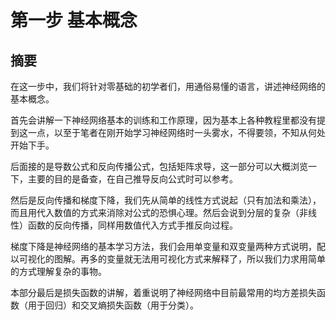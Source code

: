 <!--Copyright © Microsoft Corporation. All rights reserved.
  适用于[License](https://github.com/Microsoft/ai-edu/blob/master/LICENSE.md)版权许可-->

# 第一步  基本概念

## 摘要

在这一步中，我们将针对零基础的初学者们，用通俗易懂的语言，讲述神经网络的基本概念。

首先会讲解一下神经网络基本的训练和工作原理，因为基本上各种教程里都没有提到这一点，以至于笔者在刚开始学习神经网络时一头雾水，不得要领，不知从何处开始下手。

后面接的是导数公式和反向传播公式，包括矩阵求导，这一部分可以大概浏览一下，主要的目的是备查，在自己推导反向公式时可以参考。

然后是反向传播和梯度下降，我们先从简单的线性方式说起（只有加法和乘法），而且用代入数值的方式来消除对公式的恐惧心理。然后会说到分层的复杂（非线性）函数的反向传播，同样用数值代入方式手推反向过程。

梯度下降是神经网络的基本学习方法，我们会用单变量和双变量两种方式说明，配以可视化的图解。再多的变量就无法用可视化方式来解释了，所以我们力求用简单的方式理解复杂的事物。

本部分最后是损失函数的讲解，着重说明了神经网络中目前最常用的均方差损失函数（用于回归）和交叉熵损失函数（用于分类）。
